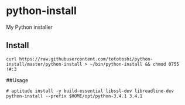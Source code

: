 # python-install

My Python installer

## Install

```
curl https://raw.githubusercontent.com/tototoshi/python-install/master/python-install > ~/bin/python-install && chmod 0755 !#:3
```

##Usage

```
# aptitude install -y build-essential libssl-dev libreadline-dev
python-install --prefix $HOME/opt/python-3.4.1 3.4.1
```
